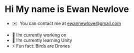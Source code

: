 Hi My name is Ewan Newlove
=============================
*   ✉️  You can contact me at [ewannewlove@gmail.com](mailto:ewannewlove@gmail.com)
- 🔭 I’m currently working on 
- 🌱 I’m currently learning Unity
- ⚡ Fun fact: Birds are Drones
